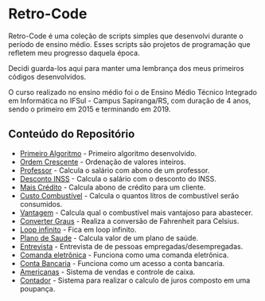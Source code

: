 # Retro-Code
Retro-Code é uma coleção de scripts simples que desenvolvi durante o período de ensino médio. Esses scripts são projetos
de programação que refletem meu progresso daquela época. 

Decidi guarda-los aqui para manter uma lembrança dos meus primeiros códigos desenvolvidos.

O curso realizado no ensino médio foi o de Ensino Médio Técnico Integrado em Informática no IFSul - Campus Sapiranga/RS,
com duração de 4 anos, sendo o primeiro em 2015 e terminando em 2019.


## Conteúdo do Repositório

- [Primeiro Algoritmo](./primeiro-algoritmo) - Primeiro algoritmo desenvolvido.
- [Ordem Crescente](./ordem-crescente) - Ordenação de valores inteiros.
- [Professor](./professor) - Calcula o salário com abono de um professor.
- [Desconto INSS](./desconto-inss) - Calcula o salário com o desconto do INSS.
- [Mais Crédito](./mais-credito) - Calcula abono de crédito para um cliente.
- [Custo Combustível](./custo-combustivel) - Calcula o quantos litros de combustível serão consumidos.
- [Vantagem](./vantagem) - Calcula qual o combustível mais vantajoso para abastecer.
- [Converter Graus](./graus) - Realiza a conversão de Fahrenheit para Celsius.
- [Loop infinito](./teste) - Fica em loop infinito.
- [Plano de Saude](./plano-de-saude) - Calcula valor de um plano de saúde.
- [Entrevista](./entrevista) - Entrevista de de pessoas empregadas/desempregadas.
- [Comanda eletrônica](./comanda-eletronica) - Funciona como uma comanda eletrônica.
- [Conta Bancaria](./conta-bancaria) - Funciona como um acesso a conta bancaria.
- [Americanas](./americanas) - Sistema de vendas e controle de caixa.
- [Contador](./contador) - Sistema para realizar o calculo de juros composto em uma poupança.
